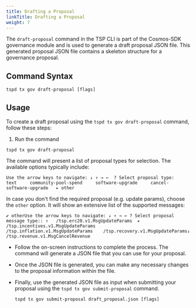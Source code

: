 ```yaml
---
title: Drafting a Proposal
linkTitle: Drafting a Proposal
weight: 7
---
```


The `draft-proposal` command in the TSP CLI is part of the Cosmos-SDK
governance module and is used to generate a draft proposal JSON file.
This generated proposal JSON file contains a skeleton structure for a governance proposal.

## Command Syntax

```
tspd tx gov draft-proposal [flags]
```

## Usage

To create a draft proposal using the `tspd tx gov draft-proposal` command, follow these steps:

1. Run the command
  
  ```
  tspd tx gov draft-proposal
  ```
  

The command will present a list of proposal types for selection.
The available options typically include:

```
Use the arrow keys to navigate: ↓ ↑ → ←  ? Select proposal type:      text     community-pool-spend     software-upgrade     cancel-software-upgrade   ▸ other
```

In case you don't find the required proposal (e.g. update params),
choose the `other` option. It will show an extensive list of the supported messages:

```
✔ otherUse the arrow keys to navigate: ↓ ↑ → ← ? Select proposal message type:: ↑   /tsp.erc20.v1.MsgUpdateParams  ▸ /tsp.incentives.v1.MsgUpdateParams    /tsp.inflation.v1.MsgUpdateParams    /tsp.recovery.v1.MsgUpdateParams↓   /tsp.revenue.v1.MsgCancelRevenue
```

- Follow the on-screen instructions to complete the process.
  The command will generate a JSON file that you can use for your proposal.
  
- Once the JSON file is generated,
  you can make any necessary changes to the proposal information within the file.
  
- Finally, use the generated JSON file as input when submitting
  your proposal using the `tspd tx gov submit-proposal` command.
  
  ```
  tspd tx gov submit-proposal draft_proposal.json [flags]
  ```